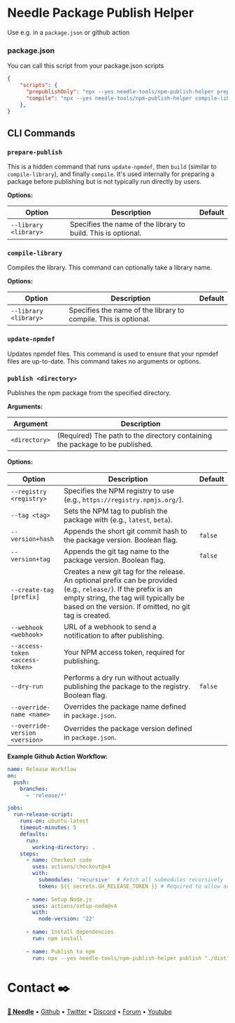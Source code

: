 # Needle Package Publish Helper

Use e.g. in a `package.json` or github action

### package.json
You can call this script from your package.json scripts
```json
{
    "scripts": {
      "prepublishOnly": "npx --yes needle-tools/npm-publish-helper prepare-publish",
      "compile": "npx --yes needle-tools/npm-publish-helper compile-library",
    },
}
```

## CLI Commands

### `prepare-publish`
This is a hidden command that runs `update-npmdef`, then `build` (similar to `compile-library`), and finally `compile`. It's used internally for preparing a package before publishing but is not typically run directly by users.

**Options:**

| Option                | Description                                                     | Default |
|-----------------------|-----------------------------------------------------------------|---------|
| `--library <library>` | Specifies the name of the library to build. This is optional. |         |

### `compile-library`
Compiles the library.
This command can optionally take a library name.

**Options:**

| Option                | Description                                                        | Default |
|-----------------------|--------------------------------------------------------------------|---------|
| `--library <library>` | Specifies the name of the library to compile. This is optional. |         |

### `update-npmdef`
Updates npmdef files.
This command is used to ensure that your npmdef files are up-to-date.
This command takes no arguments or options.

### `publish <directory>`
Publishes the npm package from the specified directory.

**Arguments:**

| Argument      | Description                                                                    |
|---------------|--------------------------------------------------------------------------------|
| `<directory>` | (Required) The path to the directory containing the package to be published. |

**Options:**

| Option                | Description                                                                                                                                                                       | Default |
|-----------------------|-----------------------------------------------------------------------------------------------------------------------------------------------------------------------------------|---------|
| `--registry <registry>` | Specifies the NPM registry to use (e.g., `https://registry.npmjs.org/`).                                                                                                         |         |
| `--tag <tag>`           | Sets the NPM tag to publish the package with (e.g., `latest`, `beta`).                                                                                                            |         |
| `--version+hash`      | Appends the short git commit hash to the package version. Boolean flag.                                                                                                           | `false` |
| `--version+tag`       | Appends the git tag name to the package version. Boolean flag.                                                                                                                    | `false` |
| `--create-tag [prefix]` | Creates a new git tag for the release. An optional prefix can be provided (e.g., `release/`). If the prefix is an empty string, the tag will typically be based on the version. If omitted, no git tag is created. |         |
| `--webhook <webhook>`   | URL of a webhook to send a notification to after publishing.                                                                                                                      |         |
| `--access-token <access-token>`| Your NPM access token, required for publishing.                                                                                                                                   |         |
| `--dry-run`           | Performs a dry run without actually publishing the package to the registry. Boolean flag.                                                                                         | `false` |
| `--override-name <name>`| Overrides the package name defined in `package.json`.                                                                                                                             |         |
| `--override-version <version>` | Overrides the package version defined in `package.json`.                                                                                                                     |         |

**Example Github Action Workflow:**

```yml
name: Release Workflow
on:
  push:
    branches:
      - 'release/*'

jobs:
  run-release-script:
    runs-on: ubuntu-latest
    timeout-minutes: 5
    defaults:
      run:
        working-directory: .
    steps:
      - name: Checkout code
        uses: actions/checkout@v4
        with:
          submodules: 'recursive'  # Fetch all submodules recursively
          token: ${{ secrets.GH_RELEASE_TOKEN }} # Required to allow action to create tags
        
      - name: Setup Node.js
        uses: actions/setup-node@v4
        with:
          node-version: '22'
          
      - name: Install dependencies
        run: npm install
        
      - name: Publish to npm
        run: npx --yes needle-tools/npm-publish-helper publish "./dist" --webhook "${{ secrets.DISCORD_WEBHOOK }}" --access-token "${{ secrets.NPM_TOKEN }}" --tag "${{github.ref_name}}" --version+tag --version+hash --create-tag release/
```

# Contact ✒️
<b>[🌵 Needle](https://needle.tools)</b> •
[Github](https://github.com/needle-tools) •
[Twitter](https://twitter.com/NeedleTools) • 
[Discord](https://discord.needle.tools) • 
[Forum](https://forum.needle.tools) • 
[Youtube](https://www.youtube.com/@needle-tools)
